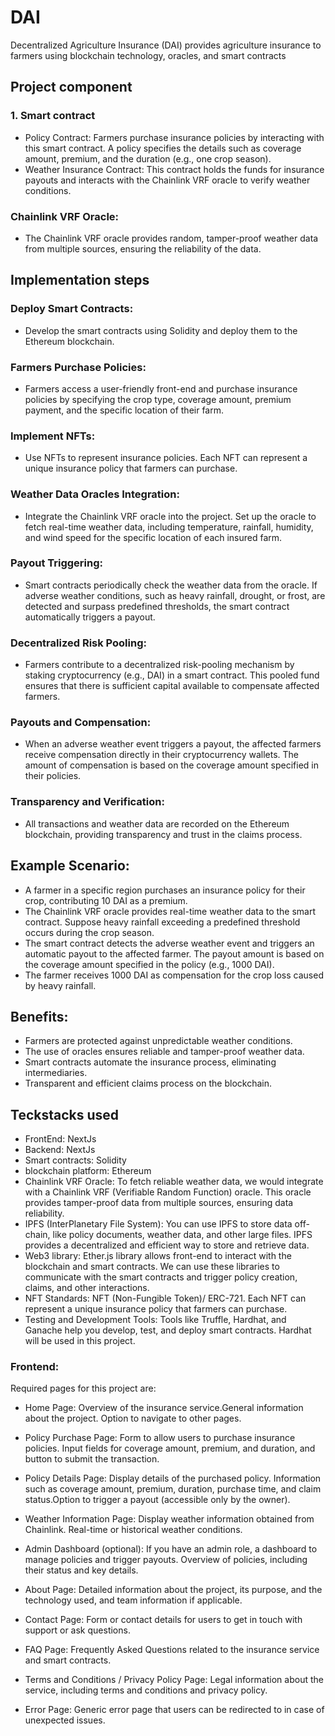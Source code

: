 # DAI
Decentralized Agriculture Insurance (DAI) provides agriculture insurance to farmers using blockchain technology, oracles, and smart contracts

## Project component
### 1. Smart contract 
- Policy Contract: Farmers purchase insurance policies by interacting with this smart contract. A policy specifies the details such as coverage amount, premium, and the duration (e.g., one crop season).
- Weather Insurance Contract: This contract holds the funds for insurance payouts and interacts with the Chainlink VRF oracle to verify weather conditions.

### Chainlink VRF Oracle:
- The Chainlink VRF oracle provides random, tamper-proof weather data from multiple sources, ensuring the reliability of the data.

## Implementation steps 
### Deploy Smart Contracts:
- Develop the smart contracts using Solidity and deploy them to the Ethereum blockchain.

### Farmers Purchase Policies:
- Farmers access a user-friendly front-end and purchase insurance policies by specifying the crop type, coverage amount, premium payment, and the specific location of their farm.

### Implement NFTs:
- Use NFTs to represent insurance policies. Each NFT can represent a unique insurance policy that farmers can purchase.

### Weather Data Oracles Integration:
- Integrate the Chainlink VRF oracle into the project. Set up the oracle to fetch real-time weather data, including temperature, rainfall, humidity, and wind speed for the specific
location of each insured farm.

### Payout Triggering:
- Smart contracts periodically check the weather data from the oracle. If adverse weather conditions, such as heavy rainfall, drought, or frost, are detected and surpass predefined thresholds, the smart contract automatically triggers a payout.

### Decentralized Risk Pooling:
- Farmers contribute to a decentralized risk-pooling mechanism by staking cryptocurrency (e.g., DAI) in a smart contract. This pooled fund ensures that there is sufficient capital available to compensate affected farmers.

### Payouts and Compensation:
- When an adverse weather event triggers a payout, the affected farmers receive compensation directly in their cryptocurrency wallets. The amount of compensation is based on the coverage amount specified in their policies.

### Transparency and Verification:
- All transactions and weather data are recorded on the Ethereum blockchain, providing transparency and trust in the claims process.

## Example Scenario:
- A farmer in a specific region purchases an insurance policy for their crop, contributing 10 DAI as a premium.
- The Chainlink VRF oracle provides real-time weather data to the smart contract. Suppose heavy rainfall exceeding a predefined threshold occurs during the crop season.
- The smart contract detects the adverse weather event and triggers an automatic payout to the affected farmer. The payout amount is based on the coverage amount specified in the policy (e.g., 1000 DAI).
- The farmer receives 1000 DAI as compensation for the crop loss caused by heavy rainfall.

## Benefits:
- Farmers are protected against unpredictable weather conditions.
- The use of oracles ensures reliable and tamper-proof weather data.
- Smart contracts automate the insurance process, eliminating intermediaries.
- Transparent and efficient claims process on the blockchain.

## Teckstacks used
- FrontEnd: NextJs
- Backend: NextJs
- Smart contracts: Solidity
- blockchain platform: Ethereum
- Chainlink VRF Oracle: To fetch reliable weather data, we would integrate with a Chainlink VRF (Verifiable Random Function) oracle. This oracle provides tamper-proof data from multiple sources, ensuring data reliability.
- IPFS (InterPlanetary File System): You can use IPFS to store data off-chain, like policy documents, weather data, and other large files. IPFS provides a decentralized and efficient way to store and retrieve data.
- Web3 library: Ether.js library allows front-end to interact with the blockchain and smart contracts. We can use these libraries to communicate with the smart contracts and trigger policy creation, claims, and other interactions.
- NFT Standards: NFT (Non-Fungible Token)/ ERC-721. Each NFT can represent a unique insurance policy that farmers can purchase.
- Testing and Development Tools: Tools like Truffle, Hardhat, and Ganache help you develop, test, and deploy smart contracts. Hardhat will be used in this project.


### Frontend: 
Required pages for this project are:
- Home Page: Overview of the insurance service.General information about the project.
Option to navigate to other pages.
- Policy Purchase Page: Form to allow users to purchase insurance policies.
Input fields for coverage amount, premium, and duration, and button to submit the transaction.
- Policy Details Page: Display details of the purchased policy. Information such as coverage amount, premium, duration, purchase time, and claim status.Option to trigger a payout (accessible only by the owner).

- Weather Information Page: Display weather information obtained from Chainlink.
Real-time or historical weather conditions.
- Admin Dashboard (optional): If you have an admin role, a dashboard to manage policies and trigger payouts.
Overview of policies, including their status and key details.
- About Page: Detailed information about the project, its purpose, and the technology used, and team information if applicable.
- Contact Page: Form or contact details for users to get in touch with support or ask questions.
- FAQ Page: Frequently Asked Questions related to the insurance service and smart contracts.
- Terms and Conditions / Privacy Policy Page: Legal information about the service, including terms and conditions and privacy policy.
- Error Page: Generic error page that users can be redirected to in case of unexpected issues.

























